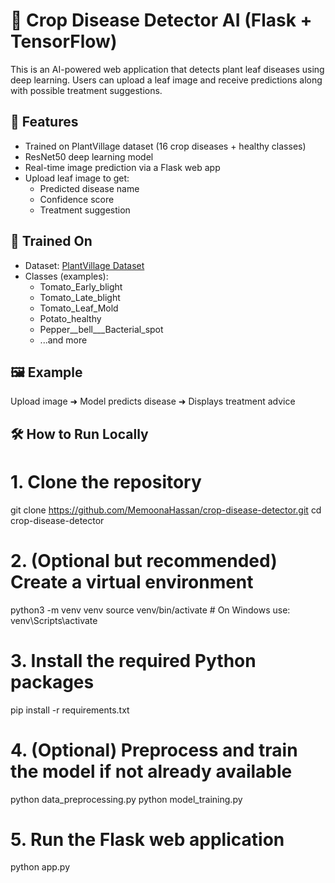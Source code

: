 # 🌿 Crop Disease Detector AI (Flask + TensorFlow)

This is an AI-powered web application that detects plant leaf diseases using deep learning. Users can upload a leaf image and receive predictions along with possible treatment suggestions.

## 🚀 Features

- Trained on PlantVillage dataset (16 crop diseases + healthy classes)
- ResNet50 deep learning model
- Real-time image prediction via a Flask web app
- Upload leaf image to get:
  - Predicted disease name
  - Confidence score
  - Treatment suggestion

## 🧠 Trained On

- Dataset: [PlantVillage Dataset](https://www.kaggle.com/datasets/emmarex/plantdisease)
- Classes (examples):
  - Tomato_Early_blight
  - Tomato_Late_blight
  - Tomato_Leaf_Mold
  - Potato_healthy
  - Pepper__bell___Bacterial_spot
  - ...and more

## 🖼 Example

Upload image ➜ Model predicts disease ➜ Displays treatment advice

## 🛠 How to Run Locally
# 1. Clone the repository
git clone https://github.com/MemoonaHassan/crop-disease-detector.git
cd crop-disease-detector

# 2. (Optional but recommended) Create a virtual environment
python3 -m venv venv
source venv/bin/activate  # On Windows use: venv\Scripts\activate

# 3. Install the required Python packages
pip install -r requirements.txt

# 4. (Optional) Preprocess and train the model if not already available
python data_preprocessing.py
python model_training.py

# 5. Run the Flask web application
python app.py


